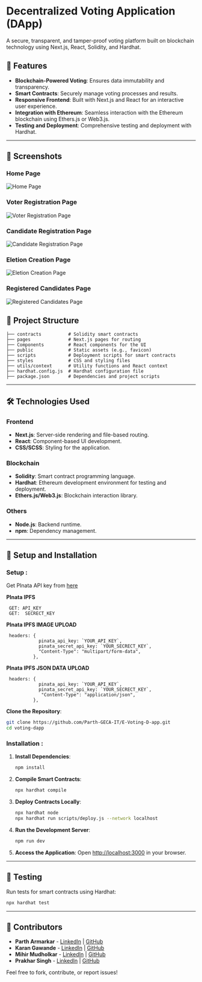 # Decentralized Voting Application (DApp)

A secure, transparent, and tamper-proof voting platform built on blockchain technology using Next.js, React, Solidity, and Hardhat.

## 🚀 Features

- **Blockchain-Powered Voting**: Ensures data immutability and transparency.
- **Smart Contracts**: Securely manage voting processes and results.
- **Responsive Frontend**: Built with Next.js and React for an interactive user experience.
- **Integration with Ethereum**: Seamless interaction with the Ethereum blockchain using Ethers.js or Web3.js.
- **Testing and Deployment**: Comprehensive testing and deployment with Hardhat.

---

## 📸 Screenshots

### Home Page
![Home Page](.//public//screenshots//Screenshot_2024-12-10_164300.png)

### Voter Registration Page
![Voter Registration Page](.//public//screenshots//Screenshot%202024-12-10%20165229.png)

### Candidate Registration Page
![Candidate Registration Page](.//public//screenshots//Screenshot%202024-12-10%20165108.png)

### Eletion Creation Page
![Eletion Creation Page](.//public//screenshots//Screenshot%202024-12-10%20180942.png)

### Registered Candidates Page
![Registered Candidates Page](.//public//screenshots//Screenshot%202024-12-10%20165317.png)

## 📂 Project Structure

```
├── contracts          # Solidity smart contracts
├── pages              # Next.js pages for routing
├── Components         # React components for the UI
├── public             # Static assets (e.g., favicon)
├── scripts            # Deployment scripts for smart contracts
├── styles             # CSS and styling files
├── utils/context      # Utility functions and React context
├── hardhat.config.js  # Hardhat configuration file
├── package.json       # Dependencies and project scripts
```

---

## 🛠️ Technologies Used

### Frontend
- **Next.js**: Server-side rendering and file-based routing.
- **React**: Component-based UI development.
- **CSS/SCSS**: Styling for the application.

### Blockchain
- **Solidity**: Smart contract programming language.
- **Hardhat**: Ethereum development environment for testing and deployment.
- **Ethers.js/Web3.js**: Blockchain interaction library.

### Others
- **Node.js**: Backend runtime.
- **npm**: Dependency management.

---

## 📝 Setup and Installation
### Setup :

Get PInata API key from [here](https://pinata.cloud/)

**PInata IPFS**

```https://www.pinata.cloud/
 GET: API_KEY
 GET:  SECRECT_KEY
```

**PInata IPFS IMAGE UPLOAD**

```https://www.pinata.cloud/
 headers: {
            pinata_api_key: `YOUR_API_KEY`,
            pinata_secret_api_key: `YOUR_SECRECT_KEY`,
            "Content-Type": "multipart/form-data",
          },
```

**PInata IPFS JSON DATA UPLOAD**

```https://www.pinata.cloud/
 headers: {
            pinata_api_key: `YOUR_API_KEY`,
            pinata_secret_api_key: `YOUR_SECRECT_KEY`,
             "Content-Type": "application/json",
          },
```

**Clone the Repository**:
   ```bash
   git clone https://github.com/Parth-GECA-IT/E-Voting-D-app.git
   cd voting-dapp
   ```
### Installation :

1. **Install Dependencies**:
   ```bash
   npm install
   ```

2. **Compile Smart Contracts**:
   ```bash
   npx hardhat compile
   ```

3. **Deploy Contracts Locally**:
   ```bash
   npx hardhat node
   npx hardhat run scripts/deploy.js --network localhost
   ```

4. **Run the Development Server**:
   ```bash
   npm run dev
   ```

5. **Access the Application**:
   Open [http://localhost:3000](http://localhost:3000) in your browser.

---

## 🧪 Testing

Run tests for smart contracts using Hardhat:
```bash
npx hardhat test
```

---

<!-- ## 📜 License

This project is licensed under the MIT License. See the [LICENSE](LICENSE) file for details.

--- -->

## 👥 Contributors

- **Parth Armarkar** - [LinkedIn](http://www.linkedin.com/in/parth-armarkar-052551289) | [GitHub](https://github.com/Parth-GECA-IT)
- **Karan Gawande** - [LinkedIn](linkedin.com/in/karan-gawande-64aa3b231) | [GitHub](https://github.com)
- **Mihir Mudholkar** - [LinkedIn](https://www.linkedin.com) | [GitHub](https://github.com)
- **Prakhar Singh** - [LinkedIn](https://www.linkedin.com/in/prakhar-singh-1b9614185/) | [GitHub](https://github.com/prakharsingh1923/E-voting-Dapp)

Feel free to fork, contribute, or report issues!
